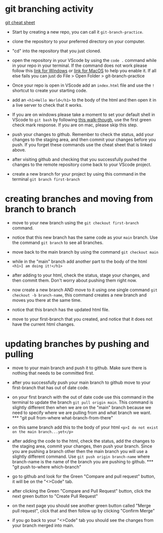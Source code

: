 # git branching activity

[git cheat sheet](https://docs.google.com/document/d/1VJGwcFLIMXwe2YI8xgXPnuZLCxi6yp42/edit?usp=sharing&ouid=104850350077467742345&rtpof=true&sd=true)

- Start by creating a new repo, you can call it `git-branch-practice`.

- clone the repository to your preferred directory on your computer.

- "cd" into the repository that you just cloned.

- open the repository in your VScode by using the `code .` command while in your repo in your terminal. If the command does not work please follow this [link for Windows](https://stackoverflow.com/questions/50182417/code-command-is-not-working/73137747#73137747) or [link for MacOS](https://stackoverflow.com/questions/50182417/code-command-is-not-working) to help you enable it. If all else fails you can just do File > Open Folder > git-branch-practice

- Once your repo is open in VScode add an `index.html` file and use the `!` shortcut to create your starting code.

- add an `<h1>Hello World</h1>` to the body of the html and then open it in a live server to check that it works.

- If you are on windows please take a moment to set your default shell in VScode to `git bash` by following [this walk-though](https://stackoverflow.com/questions/44435697/vscode-change-default-terminal), use the first green check mark response. If you are on mac, please skip this step.

- push your changes to github. Remember to check the status, add your changes to the staging area, and then commit your changes before you push. If you forget these commands use the cheat sheet that is linked above.

- after visiting github and checking that you successfully pushed the changes to the remote repository come back to your VScode project.

- create a new branch for your project by using this command in the terminal `git branch first-branch` 

# creating branches and moving from branch to branch

- move to your new branch using the `git checkout first-branch` command.

- notice that this new branch has the same code as your `main` branch. Use the command `git branch` to see all branches.

- move back to the main branch by using the command `git checkout main`

- while in the "main" branch add another part to the body of the html `<h1>I am doing it!</h1>`

- after adding to your html, check the status, stage your changes, and then commit them. Don't worry about pushing them right now.

- now create a new branch AND move to it using one single command `git checkout -b branch-name`, this command creates a new branch and moves you there at the same time.

- notice that this branch has the updated html file.

- move to your first-branch that you created, and notice that it does not have the current html changes.

# updating branches by pushing and pulling

- move to your main branch and push it to github. Make sure there is nothing that needs to be committed first.

- after you successfully push your main branch to github move to your first-branch that has out of date code.

- on your first branch with the out of date code use this command in the terminal to update the branch `git pull origin main`. This command is slightly different then when we are on the "main" branch because we need to specify where we are pulling from and what branch we want. *** "git pull from-where what-branch-from-there"

- on this same branch add this to the body of your html `<p>I do not exist on the main branch...yet</p>`

- after adding the code to the html, check the status, add the changes to the staging area, commit your changes, then push your branch. Since you are pushing a branch other then the main branch you will use a slightly different command. Use `git push origin branch-name` where branch-name is the name of the branch you are pushing to github. *** "git push to-where which-branch"

- go to github and look for the Green "Compare and pull request" button, it will be on the "<>Code" tab.

- after clicking the Green "Compare and Pull Request" button, click the next green button to "Create Pull Request"

- on the next page you should see another green button called "Merge pull request", click that and then follow up by clicking "Confirm Merge"

- if you go back to your "<>Code" tab you should see the changes from your branch merged into main.

